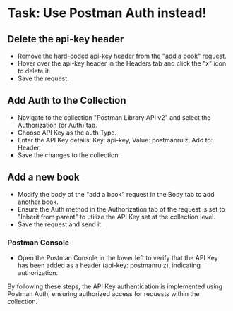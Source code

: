 # Task: Use Postman Auth instead!

## Delete the api-key header
- Remove the hard-coded api-key header from the "add a book" request.
- Hover over the api-key header in the Headers tab and click the "x" icon to delete it.
- Save the request.

## Add Auth to the Collection
- Navigate to the collection "Postman Library API v2" and select the Authorization (or Auth) tab.
- Choose API Key as the auth Type.
- Enter the API Key details: Key: api-key, Value: postmanrulz, Add to: Header.
- Save the changes to the collection.

## Add a new book
- Modify the body of the "add a book" request in the Body tab to add another book.
- Ensure the Auth method in the Authorization tab of the request is set to "Inherit from parent" to utilize the API Key set at the collection level.
- Save the request and send it.

### Postman Console 
- Open the Postman Console in the lower left to verify that the API Key has been added as a header (api-key: postmanrulz), indicating authorization.

By following these steps, the API Key authentication is implemented using Postman Auth, ensuring authorized access for requests within the collection.
